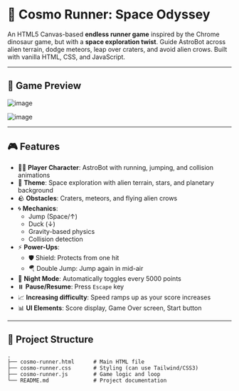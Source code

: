 # 🚀 Cosmo Runner: Space Odyssey

An HTML5 Canvas-based **endless runner game** inspired by the Chrome dinosaur game, but with a **space exploration twist**. Guide AstroBot across alien terrain, dodge meteors, leap over craters, and avoid alien crows. Built with vanilla HTML, CSS, and JavaScript.

---

## 🌌 Game Preview

![image](https://github.com/user-attachments/assets/a650a03e-dd26-4a5e-ab1f-6fdfd3b9016d)



![image](https://github.com/user-attachments/assets/a551945e-593e-4de7-82be-a20e423aeb2e)



---

## 🎮 Features

- 👨‍🚀 **Player Character**: AstroBot with running, jumping, and collision animations
- 🌠 **Theme**: Space exploration with alien terrain, stars, and planetary background
- 🪨 **Obstacles**: Craters, meteors, and flying alien crows
- 🌀 **Mechanics**:
  - Jump (Space/↑)
  - Duck (↓)
  - Gravity-based physics
  - Collision detection
- ⚡ **Power-Ups**:
  - 🛡️ Shield: Protects from one hit
  - 🪂 Double Jump: Jump again in mid-air
- 🌙 **Night Mode**: Automatically toggles every 5000 points
- ⏸️ **Pause/Resume**: Press `Escape` key
- 📈 **Increasing difficulty**: Speed ramps up as your score increases
- 📊 **UI Elements**: Score display, Game Over screen, Start button

---

## 📂 Project Structure

```plaintext
.
├── cosmo-runner.html      # Main HTML file
├── cosmo-runner.css       # Styling (can use Tailwind/CSS3)
├── cosmo-runner.js        # Game logic and loop
└── README.md              # Project documentation
